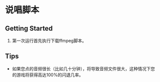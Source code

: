 # 说唱脚本

## Getting Started
1. 第一次运行首先执行下载ffmpeg脚本。


## Tips
- 如果您点的音频很长（比如几十分钟），将导致音频文件很大，这种情况下您的游戏将获得高达100%的闪退几率。

##